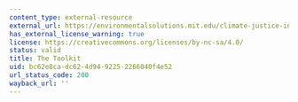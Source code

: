 ```yaml
---
content_type: external-resource
external_url: https://environmentalsolutions.mit.edu/climate-justice-instructional-toolkit/
has_external_license_warning: true
license: https://creativecommons.org/licenses/by-nc-sa/4.0/
status: valid
title: The Toolkit
uid: bc62e8ca-dc62-4d94-9225-2266040f4e52
url_status_code: 200
wayback_url: ''
---
```

